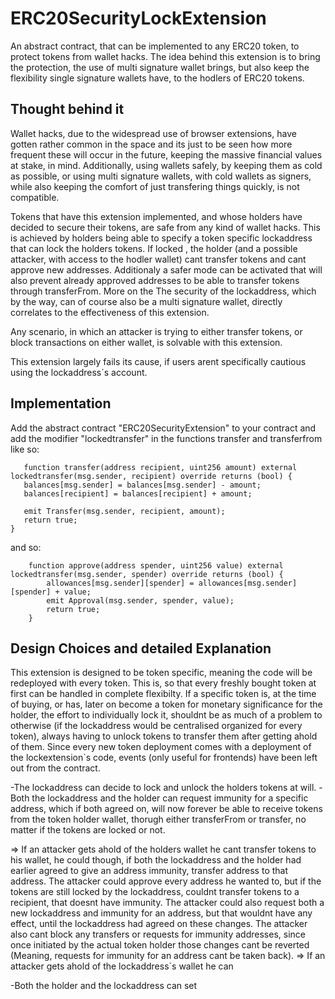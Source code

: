 # ERC20SecurityLockExtension

An abstract contract, that can be implemented to any ERC20 token, to protect tokens from wallet hacks. The idea behind this extension is to bring the protection, the use of multi signature wallet brings, but also keep the flexibility single signature wallets have, to the hodlers of ERC20 tokens.

## Thought behind it

Wallet hacks, due to the widespread use of browser extensions, have gotten rather common in the space and its just to be seen how more frequent these will occur in the future, keeping the massive financial values at stake, in mind. Additionally, using wallets safely, by keeping them as cold as possible, or using multi signature wallets, with cold wallets as signers, while also keeping the comfort of just transfering things quickly, is not compatible.

Tokens that have this extension implemented, and whose holders have decided to secure their tokens, are safe from any kind of wallet hacks.
This is achieved by holders being able to specify a token specific lockaddress that can lock the holders tokens. If locked , the holder (and a possible attacker, with access to the hodler wallet) cant transfer tokens and cant approve new addresses. Additionaly a safer mode can be activated that will also prevent already approved addresses to be able to transfer tokens through transferFrom. More on the  The security of the lockaddress, which by the way, can of course also be a multi signature wallet, directly correlates to the effectiveness of this extension.

Any scenario, in which an attacker is trying to either transfer tokens, or block transactions on either wallet, is solvable with this extension.

This extension largely fails its cause, if users arent specifically cautious using the lockaddress´s account.

## Implementation

Add the abstract contract "ERC20SecurityExtension" to your contract and add the modifier "lockedtransfer" in the functions transfer and transferfrom like so:
```solidity
   function transfer(address recipient, uint256 amount) external lockedtransfer(msg.sender, recipient) override returns (bool) {
   balances[msg.sender] = balances[msg.sender] - amount;
   balances[recipient] = balances[recipient] + amount;

   emit Transfer(msg.sender, recipient, amount);
   return true;
}
```
    
and so:
```solidity
    function approve(address spender, uint256 value) external lockedtransfer(msg.sender, spender) override returns (bool) {
        allowances[msg.sender][spender] = allowances[msg.sender][spender] + value;
        emit Approval(msg.sender, spender, value);
        return true;
    }
```
## Design Choices and detailed Explanation

This extension is designed to be token specific, meaning the code will be redeployed with every token. This is, so that every freshly bought token at first can be handled in complete flexibilty. If a specific token is, at the time of buying, or has, later on become a token for monetary significance for the holder, the effort to individually lock it, shouldnt be as much of a problem to otherwise (if the lockaddress would be centralised organized for every token), always having to unlock tokens to transfer them after getting ahold of them.
Since every new token deployment comes with a deployment of the lockextension`s code, events (only useful for frontends) have been left out from the contract.

-The lockaddress can decide to lock and unlock the holders tokens at will.
-Both the lockaddress and the holder can request immunity for a specific address, which if both agreed on, will now forever be able to receive tokens from the token holder wallet, thorugh either transferFrom or transfer, no matter if the tokens are locked or not.

=> If an attacker gets ahold of the holders wallet he cant transfer tokens to his wallet, he could though, if both the lockaddress and the holder had earlier agreed to give an address immunity, transfer address to that address. The attacker could approve every address he wanted to, but if the tokens are still locked by the lockaddress, couldnt transfer tokens to a recipient, that doesnt have immunity. The attacker could also request both a new lockaddress and immunity for an address, but that wouldnt have any effect, until the lockaddress had agreed on these changes. The attacker also cant block any transfers or requests for immunity addresses, since once initiated by the actual token holder those changes cant be reverted (Meaning, requests for immunity for an address cant be taken back).
=> If an attacker gets ahold of the lockaddress`s wallet he can 

-Both the holder and the lockaddress can set 
